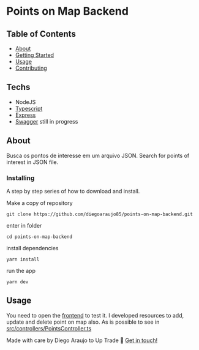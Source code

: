 # Points on Map Backend

## Table of Contents

- [About](#about)
- [Getting Started](#getting_started)
- [Usage](#usage)
- [Contributing](../CONTRIBUTING.md)

## Techs
- NodeJS
- [Typescript](https://www.typescriptlang.org/)
- [Express](https://expressjs.com/)
- [Swagger](https://swagger.io/) still in progress

## About <a name = "about"></a>

Busca os pontos de interesse em um arquivo JSON.
Search for points of interest in JSON file.

### Installing

A step by step series of how to download and install.

Make a copy of repository

```
git clone https://github.com/diegoaraujo85/points-on-map-backend.git
```

enter in folder

```
cd points-on-map-backend
```

install dependencies

```
yarn install
```

run the app

```
yarn dev
```

## Usage <a name = "usage"></a>

You need to open the [frontend](https://points-on-map-frontend.herokuapp.com/) to test it.
I developed resources to add, update and delete point on map also. 
As is possible to see in [src/controllers/PointsController.ts](https://github.com/diegoaraujo85/points-on-map-backend/blob/master/src/controllers/PointsController.ts)


Made with care by Diego Araujo to Up Trade :wave: [Get in touch!](https://www.linkedin.com/in/diegooliveiradearaujo)
